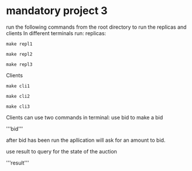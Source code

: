 # mandatory project 3 

run the following commands from the root directory to run the replicas and clients 
In different terminals run:
replicas:

```make repl1```

```make repl2```

```make repl3```

Clients

```make cli1```

```make cli2```

```make cli3```

Clients can use two commands in terminal:
use bid to make a bid

'''bid'''

after bid has been run the apllication will ask for an amount to bid.

use result to query for the state of the auction

'''result'''
